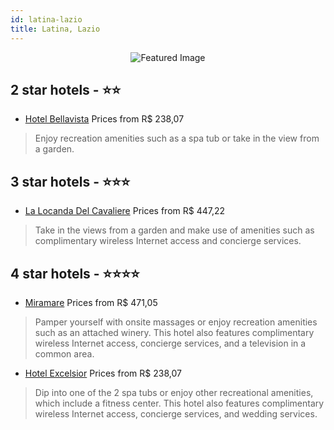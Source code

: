 ```yaml
---
id: latina-lazio
title: Latina, Lazio
---
```


<center><img src="https://i.travelapi.com/hotels/4000000/3780000/3778400/3778322/7dc1a558_z.jpg" alt="Featured Image" /></center>


##  2 star hotels - ⭐️⭐️

-    [Hotel Bellavista](https://us.hurb.com/hotels/latina/hotel-bellavista-JNP-JP916419?cmp=18055) Prices from R$ 238,07
   > Enjoy recreation amenities such as a spa tub or take in the view from a garden.

##  3 star hotels - ⭐️⭐️⭐️

-    [La Locanda Del Cavaliere](https://us.hurb.com/hotels/latina/la-locanda-del-cavaliere-JNP-JP819789?cmp=18055) Prices from R$ 447,22
   > Take in the views from a garden and make use of amenities such as complimentary wireless Internet access and concierge services.

##  4 star hotels - ⭐️⭐️⭐️⭐️

-    [Miramare](https://us.hurb.com/hotels/latina/miramare-JNP-JP395358?cmp=18055) Prices from R$ 471,05
   > Pamper yourself with onsite massages or enjoy recreation amenities such as an attached winery. This hotel also features complimentary wireless Internet access, concierge services, and a television in a common area.
-    [Hotel Excelsior](https://us.hurb.com/hotels/latina/hotel-excelsior-JNP-JP916867?cmp=18055) Prices from R$ 238,07
   > Dip into one of the 2 spa tubs or enjoy other recreational amenities, which include a fitness center. This hotel also features complimentary wireless Internet access, concierge services, and wedding services.
